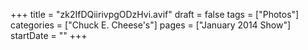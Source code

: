 +++
title = "zk2IfDQiirivpgODzHvi.avif"
draft = false
tags = ["Photos"]
categories = ["Chuck E. Cheese's"]
pages = ["January 2014 Show"]
startDate = ""
+++

